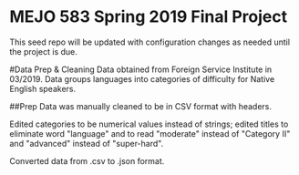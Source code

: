 # MEJO 583 Spring 2019 Final Project

This seed repo will be updated with configuration changes as needed until the project is due.


#Data Prep & Cleaning 
Data obtained from Foreign Service Institute in 03/2019.
Data groups languages into categories of difficulty for Native English speakers.

##Prep
Data was manually cleaned to be in CSV format with headers.

Edited categories to be numerical values instead of strings; edited titles to eliminate word "language" and to read "moderate" instead of "Category II" and "advanced" instead of "super-hard".

Converted data from .csv to .json format.



